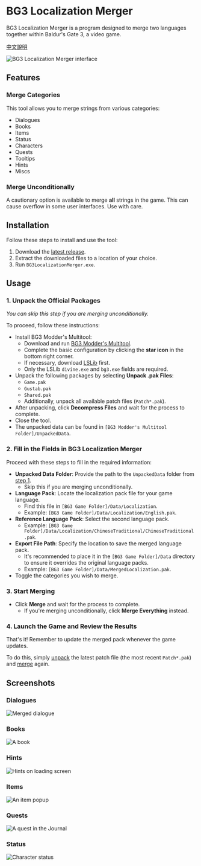# BG3 Localization Merger

BG3 Localization Merger is a program designed to merge two languages together within Baldur's Gate 3, a video game.

[中文說明](docs/README.zh-TW.md)

![BG3 Localization Merger interface](docs/imgs/merger_screenshot.webp)

## Features

### Merge Categories

This tool allows you to merge strings from various categories:

- Dialogues
- Books
- Items
- Status
- Characters
- Quests
- Tooltips
- Hints
- Miscs

### Merge Unconditionally

A cautionary option is available to merge **all** strings in the game. This can cause overflow in some user interfaces. Use with care.

## Installation

Follow these steps to install and use the tool:

1. Download the [latest release](/../../releases/latest).
2. Extract the downloaded files to a location of your choice.
3. Run `BG3LocalizationMerger.exe`.

## Usage

### 1. Unpack the Official Packages

_You can skip this step if you are merging unconditionally._

To proceed, follow these instructions:

- Install BG3 Modder's Multitool:
  - Download and run [BG3 Modder's Multitool](https://github.com/ShinyHobo/BG3-Modders-Multitool/releases).
  - Complete the basic configuration by clicking the **star icon** in the bottom right corner.
  - If necessary, download [LSLib](https://github.com/Norbyte/lslib/releases) first.
  - Only the LSLib `divine.exe` and `bg3.exe` fields are required.
- Unpack the following packages by selecting **Unpack .pak Files**:
  - `Game.pak`
  - `Gustab.pak`
  - `Shared.pak`
  - Additionally, unpack all available patch files (`Patch*.pak`).
- After unpacking, click **Decompress Files** and wait for the process to complete.
- Close the tool.
- The unpacked data can be found in `[BG3 Modder's Multitool Folder]/UnpackedData`.

### 2. Fill in the Fields in BG3 Localization Merger

Proceed with these steps to fill in the required information:

- **Unpacked Data Folder**: Provide the path to the `UnpackedData` folder from [step 1](#1-unpack-the-official-packages).
  - Skip this if you are merging unconditionally.
- **Language Pack**: Locate the localization pack file for your game language.
  - Find this file in `[BG3 Game Folder]/Data/Localization`.
  - Example: `[BG3 Game Folder]/Data/Localization/English.pak`.
- **Reference Language Pack**: Select the second language pack.
  - Example: `[BG3 Game Folder]/Data/Localization/ChineseTraditional/ChineseTraditional.pak`.
- **Export File Path**: Specify the location to save the merged language pack.
  - It's recommended to place it in the `[BG3 Game Folder]/Data` directory to ensure it overrides the original language packs.
  - Example: `[BG3 Game Folder]/Data/MergedLocalization.pak`.
- Toggle the categories you wish to merge.

### 3. Start Merging
- Click **Merge** and wait for the process to complete.
  - If you're merging unconditionally, click **Merge Everything** instead.

### 4. Launch the Game and Review the Results

That's it! Remember to update the merged pack whenever the game updates.

To do this, simply [unpack](#1-unpack-the-official-packages) the latest patch file (the most recent `Patch*.pak`) and [merge](#2-fill-the-fields-in-bg3-localization-merger) again.


## Screenshots

### Dialogues
![Merged dialogue](docs/imgs/dialog_screenshot.webp)

### Books
![A book](docs/imgs/books_screenshot.webp)

### Hints
![Hints on loading screen](docs/imgs/hints_screenshot.webp)

### Items
![An item popup](docs/imgs/item_screenshot.webp)

### Quests
![A quest in the Journal](docs/imgs/quest_screenshot.webp)

### Status
![Character status](docs/imgs/status_screenshot.webp)